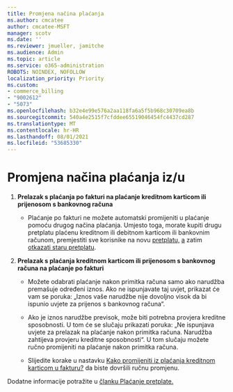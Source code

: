 ```yaml
---
title: Promjena načina plaćanja
ms.author: cmcatee
author: cmcatee-MSFT
manager: scotv
ms.date: ''
ms.reviewer: jmueller, jamitche
ms.audience: Admin
ms.topic: article
ms.service: o365-administration
ROBOTS: NOINDEX, NOFOLLOW
localization_priority: Priority
ms.custom:
- commerce_billing
- "9002612"
- "5073"
ms.openlocfilehash: b32e4e99e576a2aa118fa6a5f5b968c30709ea8b
ms.sourcegitcommit: 540a4e2515f7cfddee65519046454fc4437cd287
ms.translationtype: MT
ms.contentlocale: hr-HR
ms.lasthandoff: 08/01/2021
ms.locfileid: "53685330"
---
```

# <a name="change-payment-method-fromto"></a>Promjena načina plaćanja iz/u

1. **Prelazak s plaćanja po fakturi na plaćanje kreditnom karticom ili prijenosom s bankovnog računa**

    - Plaćanje po fakturi ne možete automatski promijeniti u plaćanje pomoću drugog načina plaćanja. Umjesto toga, morate kupiti drugu pretplatu plaćenu kreditnom ili debitnom karticom ili bankovnim računom, premjestiti sve korisnike na novu [pretplatu,](/microsoft-365/commerce/subscriptions/move-users-different-subscription) [a](/microsoft-365/commerce/try-or-buy-microsoft-365#buy-a-different-subscription) zatim [otkazati staru pretplatu](/microsoft-365/commerce/subscriptions/cancel-your-subscription).

2. **Prelazak s plaćanja kreditnom karticom ili prijenosom s bankovnog računa na plaćanje po fakturi**

    - Možete odabrati plaćanje nakon primitka računa samo ako narudžba premašuje određeni iznos. Ako ne ispunjavate taj uvjet, prikazat će vam se poruka: „Iznos vaše narudžbe nije dovoljno visok da bi ispunio uvjete za prijenos s bankovnog računa“.

    - Ako je iznos narudžbe previsok, može biti potrebna provjera kreditne sposobnosti. U tom će se slučaju prikazati poruka: „Ne ispunjava uvjete za prelazak na plaćanje nakon primitka računa. Narudžba zahtijeva provjeru kreditne sposobnosti“. U tom slučaju možete ručno promijeniti na plaćanje nakon primitka računa.

    - Slijedite korake u nastavku [Kako promijeniti iz plaćanja kreditnom karticom u fakturu?](how-do-i-change-from-credit-card-payments-to-invoice.md) da biste dovršili ručnu promjenu.

Dodatne informacije potražite u [članku Plaćanje pretplate.](/microsoft-365/commerce/billing-and-payments/pay-for-your-subscription)
